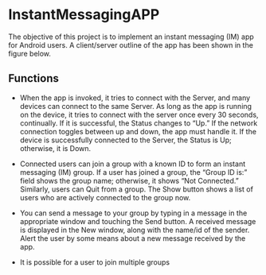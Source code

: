 # InstantMessagingAPP

The objective of this project is to implement an instant messaging (IM) app for Android users. A client/server outline of the app has been shown in the figure below. 

## Functions
* When the app is invoked, it tries to connect with the Server, and many devices can connect to the same Server. As long as the app is running on the device, it tries to connect with the server once every 30 seconds, continually. If it is successful, the Status changes to “Up.” If the network connection toggles between up and down, the app must handle it. If the device is successfully connected to the Server, the Status is Up; otherwise, it is Down.

* Connected users can join a group with a known ID to form an instant messaging (IM) group. If a user has joined a group, the “Group ID is:” field shows the group name; otherwise, it shows “Not Connected.” Similarly, users can Quit from a group. The Show button shows a list of users who are actively connected to the group now.

* You can send a message to your group by typing in a message in the appropriate window and touching the Send button. A received message is displayed in the New window, along with the name/id of the sender. Alert the user by some means about a new message received by the app.

* It is possible for a user to join multiple groups
